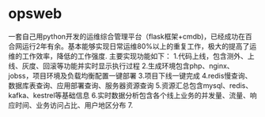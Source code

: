 # opsweb
一套自己用python开发的运维综合管理平台（flask框架+cmdb)，已经成功在百合网运行2年有余。基本能够实现日常运维80%以上的重复工作，极大的提高了运维的工作效率，降低的工作强度.
主要实现功能如下：
  1.代码上线，包含测外、上线、灰度、回滚等功能并实时显示执行过程
  2.生成环境包含php、nginx、jobss，项目环境及负载均衡配置一键部署
  3.项目下线一键完成
  4.redis慢查询、数据库表查询、应用部署查询、服务器资源查询
  5.资源汇总包含mysql、redis、kafka、kestrel等基础信息
  6.实时数据分析包含各个线上业务的并发量、流量、响应时间、业务访问占比、用户地区分布
  7.
